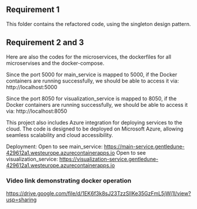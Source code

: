 ## Requirement 1
This folder contains the refactored code, using the singleton design pattern. 

## Requirement 2 and 3
Here are also the codes for the microservices, the dockerfiles for all microservises and the docker-compose. 

Since the port 5000 for main_service is mapped to 5000, if the Docker containers are running successfully, we should be able to access it via:
http://localhost:5000

Since the port 8050 for visualization_service is mapped to 8050, if the Docker containers are running successfully, we should be able to access it via:
http://localhost:8050


This project also includes Azure integration for deploying services to the cloud. The code is designed to be deployed on Microsoft Azure, allowing seamless scalability and cloud accessibility.

Deployment:
Open to see main_service: https://main-service.gentledune-429612a1.westeurope.azurecontainerapps.io
Open to see visualization_service: https://visualization-service.gentledune-429612a1.westeurope.azurecontainerapps.io


### Video link demonstrating docker operation

https://drive.google.com/file/d/1EK6f3k8sJ23TzzSlIKe35GzFmL5jWj1l/view?usp=sharing
